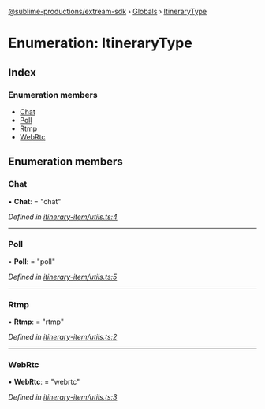 [@sublime-productions/extream-sdk](../README.md) › [Globals](../globals.md) › [ItineraryType](itinerarytype.md)

# Enumeration: ItineraryType

## Index

### Enumeration members

* [Chat](itinerarytype.md#chat)
* [Poll](itinerarytype.md#poll)
* [Rtmp](itinerarytype.md#rtmp)
* [WebRtc](itinerarytype.md#webrtc)

## Enumeration members

###  Chat

• **Chat**: = "chat"

*Defined in [itinerary-item/utils.ts:4](https://github.com/Extream-SaaS/ex-sdk/blob/849839b/src/itinerary-item/utils.ts#L4)*

___

###  Poll

• **Poll**: = "poll"

*Defined in [itinerary-item/utils.ts:5](https://github.com/Extream-SaaS/ex-sdk/blob/849839b/src/itinerary-item/utils.ts#L5)*

___

###  Rtmp

• **Rtmp**: = "rtmp"

*Defined in [itinerary-item/utils.ts:2](https://github.com/Extream-SaaS/ex-sdk/blob/849839b/src/itinerary-item/utils.ts#L2)*

___

###  WebRtc

• **WebRtc**: = "webrtc"

*Defined in [itinerary-item/utils.ts:3](https://github.com/Extream-SaaS/ex-sdk/blob/849839b/src/itinerary-item/utils.ts#L3)*
